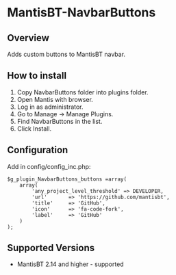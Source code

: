 # MantisBT-NavbarButtons

Overview
--------
Adds custom buttons to MantisBT navbar.


How to install
--------------

1. Copy NavbarButtons folder into plugins folder.
2. Open Mantis with browser.
3. Log in as administrator.
4. Go to Manage -> Manage Plugins.
5. Find NavbarButtons in the list.
6. Click Install.


Configuration
--------------

Add in config/config_inc.php:
```
$g_plugin_NavbarButtons_buttons =array(
    array(
        'any_project_level_threshold' => DEVELOPER,
        'url'       => 'https://github.com/mantisbt',
        'title'     => 'GitHub',
        'icon'      => 'fa-code-fork',
        'label'     => 'GitHub'
    )
);
```


Supported Versions
------------------

- MantisBT 2.14 and higher - supported
